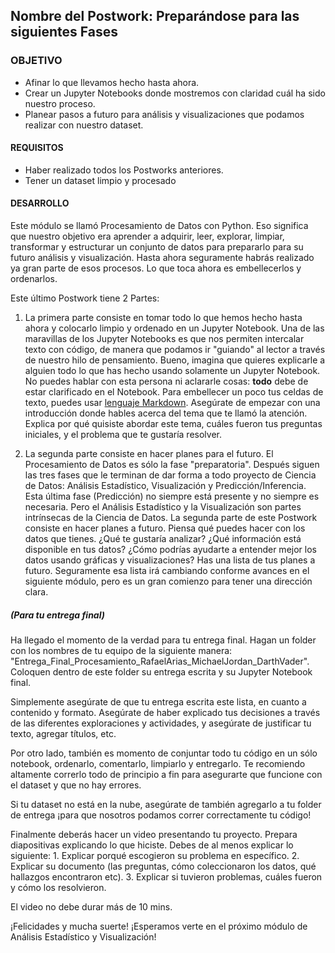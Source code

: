  ## Nombre del Postwork: Preparándose para las siguientes Fases

### OBJETIVO 

- Afinar lo que llevamos hecho hasta ahora.
- Crear un Jupyter Notebooks donde mostremos con claridad cuál ha sido nuestro proceso.
- Planear pasos a futuro para análisis y visualizaciones que podamos realizar con nuestro dataset.

#### REQUISITOS 

- Haber realizado todos los Postworks anteriores.
- Tener un dataset limpio y procesado

#### DESARROLLO

Este módulo se llamó Procesamiento de Datos con Python. Eso significa que nuestro objetivo era aprender a adquirir, leer, explorar, limpiar, transformar y estructurar un conjunto de datos para prepararlo para su futuro análisis y visualización. Hasta ahora seguramente habrás realizado ya gran parte de esos procesos. Lo que toca ahora es embellecerlos y ordenarlos.

Este último Postwork tiene 2 Partes:

1. La primera parte consiste en tomar todo lo que hemos hecho hasta ahora y colocarlo limpio y ordenado en un Jupyter Notebook. Una de las maravillas de los Jupyter Notebooks es que nos permiten intercalar texto con código, de manera que podamos ir "guiando" al lector a través de nuestro hilo de pensamiento. Bueno, imagina que quieres explicarle a alguien todo lo que has hecho usando solamente un Jupyter Notebook. No puedes hablar con esta persona ni aclararle cosas: **todo** debe de estar clarificado en el Notebook. Para embellecer un poco tus celdas de texto, puedes usar [lenguaje Markdown](https://medium.com/ibm-data-science-experience/markdown-for-jupyter-notebooks-cheatsheet-386c05aeebed). Asegúrate de empezar con una introducción donde hables acerca del tema que te llamó la atención. Explica por qué quisiste abordar este tema, cuáles fueron tus preguntas iniciales, y el problema que te gustaría resolver.

2. La segunda parte consiste en hacer planes para el futuro. El Procesamiento de Datos es sólo la fase "preparatoria". Después siguen las tres fases que le terminan de dar forma a todo proyecto de Ciencia de Datos: Análisis Estadístico, Visualización y Predicción/Inferencia. Esta última fase (Predicción) no siempre está presente y no siempre es necesaria. Pero el Análisis Estadístico y la Visualización son partes intrínsecas de la Ciencia de Datos. La segunda parte de este Postwork consiste en hacer planes a futuro. Piensa qué puedes hacer con los datos que tienes. ¿Qué te gustaría analizar? ¿Qué información está disponible en tus datos? ¿Cómo podrías ayudarte a entender mejor los datos usando gráficas y visualizaciones? Has una lista de tus planes a futuro. Seguramente esa lista irá cambiando conforme avances en el siguiente módulo, pero es un gran comienzo para tener una dirección clara.

##### (Para tu entrega final)

Ha llegado el momento de la verdad para tu entrega final. Hagan un folder con los nombres de tu equipo de la siguiente manera: "Entrega_Final_Procesamiento_RafaelArias_MichaelJordan_DarthVader". Coloquen dentro de este folder su entrega escrita y su Jupyter Notebook final.

Simplemente asegúrate de que tu entrega escrita este lista, en cuanto a contenido y formato. Asegúrate de haber explicado tus decisiones a través de las diferentes exploraciones y actividades, y asegúrate de justificar tu texto, agregar títulos, etc.

Por otro lado, también es momento de conjuntar todo tu código en un sólo notebook, ordenarlo, comentarlo, limpiarlo y entregarlo. Te recomiendo altamente correrlo todo de principio a fin para asegurarte que funcione con el dataset y que no hay errores.

Si tu dataset no está en la nube, asegúrate de también agregarlo a tu folder de entrega ¡para que nosotros podamos correr correctamente tu código!

Finalmente deberás hacer un video presentando tu proyecto. Prepara diapositivas explicando lo que hiciste. Debes de al menos explicar lo siguiente: 1. Explicar porqué escogieron su problema en específico. 2. Explicar su documento (las preguntas, cómo coleccionaron los datos, qué hallazgos encontraron etc). 3. Explicar si tuvieron problemas, cuáles fueron y cómo los resolvieron.

El video no debe durar más de 10 mins.

¡Felicidades y mucha suerte! ¡Esperamos verte en el próximo módulo de Análisis Estadístico y Visualización!


